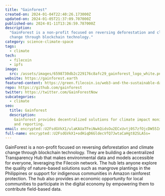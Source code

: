```yaml
---
title: "Gainforest"
created-on: 2024-01-04T22:40:26.173000Z
updated-on: 2024-01-05T21:37:09.707000Z
published-on: 2024-01-11T13:26:59.787000Z
description:
  "GainForest is a non-profit focused on reversing deforestation and climate
  change through blockchain technology."
category: science-climate-space
tags:
  - climate
tech:
  - filecoin
  - ipfs
image:
  src: /assets/images/6598730db2c229176c8afc29_gainforest_logo_white.png
website: https://gainforest.earth
featured-content: https://green.filecoin.io/web3-and-the-sustainable-data-movement/
repo: https://github.com/gainforest
twitter: https://twitter.com/GainForestNow
subcategories:
  - climate
seo:
  title: Gainforest
  description:
    Gainforest provides decentralized solutions for climate impact monitoring
    and reporting.
email: encrypted::U2FsdGVkX1/ulaKAUaTFeiNwkQidsOu2ECxUvtj0S7zfOjcDW55ImJVEdtjM22Z1
full-name: encrypted::U2FsdGVkX1+odHiqD6GldecVfQ7JwtaCaHgt82SLASs=
---
```


GainForest is a non-profit focused on reversing deforestation and climate change through blockchain technology. They are building a decentralized Transparency Hub that makes environmental data and models accessible for everyone, leveraging the Filecoin network. The hub lets anyone explore the quality of nature-based solutions such as mangrove plantings in the Philippines or support for indigenous communities in Amazon rainforest protection. The hub also provides an economic opportunity for local communities to participate in the digital economy by empowering them to contribute field-based data.
